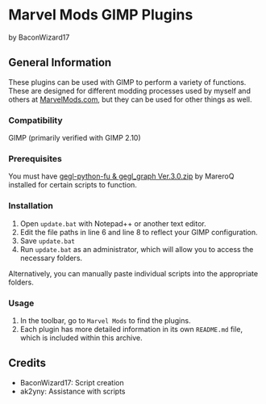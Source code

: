 # Marvel Mods GIMP Plugins
by BaconWizard17
## General Information
These plugins can be used with GIMP to perform a variety of functions. These are designed for different modding processes used by myself and others at [MarvelMods.com](https://marvelmods.com/forum/index.php), but they can be used for other things as well.

### Compatibility
GIMP (primarily verified with GIMP 2.10)

### Prerequisites
You must have [gegl-python-fu & gegl_graph Ver.3.0.zip](http://gimpchat.com/viewtopic.php?f=9&t=20613&start=80#p285476) by MareroQ installed for certain scripts to function.

### Installation
 1. Open `update.bat` with Notepad++ or another text editor.
 2. Edit the file paths in line 6 and line 8 to reflect your GIMP configuration.
 3. Save `update.bat`
 4. Run `update.bat` as an administrator, which will allow you to access the necessary folders.

Alternatively, you can manually paste individual scripts into the appropriate folders.

### Usage
1. In the toolbar, go to `Marvel Mods` to find the plugins. 
2. Each plugin has more detailed information in its own `README.md` file, which is included within this archive.

## Credits
- BaconWizard17: Script creation
- ak2yny: Assistance with scripts